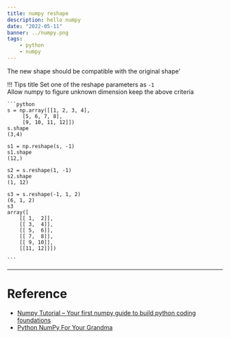 ```yaml
---
title: numpy reshape
description: hello numpy
date: "2022-05-11"
banner: ../numpy.png
tags:
    - python
    - numpy
---
```

The new shape should be compatible with the original shape'

!!! Tips title
    Set one of the reshape parameters as `-1`  
    Allow numpy to figure unknown dimension
    keep the above criteria  

    ```python
    s = np.array([[1, 2, 3, 4],
         [5, 6, 7, 8],
         [9, 10, 11, 12]])
    s.shape
    (3,4)

    s1 = np.reshape(s, -1)
    s1.shape
    (12,)

    s2 = s.reshape(1, -1)
    s2.shape
    (1, 12)

    s3 = s.reshape(-1, 1, 2)
    (6, 1, 2)
    s3
    array([
        [[ 1,  2]],
        [[ 3,  4]],
        [[ 5,  6]],
        [[ 7,  8]],
        [[ 9, 10]],
        [[11, 12]]])

    ```
---

# Reference
- [Numpy Tutorial – Your first numpy guide to build python coding foundations](https://www.machinelearningplus.com/python/numpy-tutorial-part1-array-python-examples/)
- [Python NumPy For Your Grandma](https://www.gormanalysis.com/blog/python-numpy-for-your-grandma-1-1-introduction/)